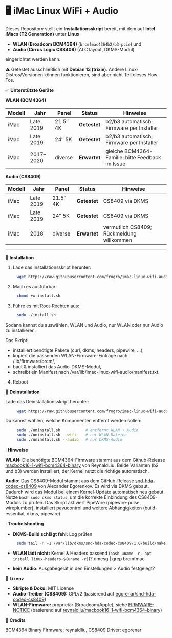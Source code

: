 # 🖥️ iMac Linux WiFi + Audio 
Dieses Repository stellt ein **Installationsskript** bereit, mit dem auf **Intel iMacs (T2 Generation)** unter **Linux** 

- **WLAN (Broadcom BCM4364)** (`brcmfmac4364b2/b3-pcie`) und
- **Audio (Cirrus Logic CS8409)** (ALC layout, DKMS-Modul)

eingerichtet werden kann. 

⚠️ Getestet ausschließlich mit **Debian 13 (trixie)**. Andere Linux-Distros/Versionen können funktionieren, sind aber nicht Teil dieses How-Tos.

✅ **Unterstützte Geräte**

**WLAN (BCM4364)**

| Modell | Jahr      | Panel    | Status       | Hinweise                                         |
| ------ | --------- | -------- | ------------ | ------------------------------------------------ |
| iMac   | Late 2019 | 21.5″ 4K | **Getestet** | b2/b3 automatisch; Firmware per Installer        |
| iMac   | Late 2019 | 24″ 5K   | **Getestet** | b2/b3 automatisch; Firmware per Installer        |
| iMac   | 2017–2020 | diverse  | **Erwartet** | gleiche BCM4364-Familie; bitte Feedback im Issue |

**Audio (CS8409)**

| Modell | Jahr      | Panel    | Status       | Hinweise                                  |
| ------ | --------- | -------- | ------------ | ----------------------------------------- |
| iMac   | Late 2019 | 21.5″ 4K | **Getestet** | CS8409 via DKMS                           |
| iMac   | Late 2019 | 24″ 5K   | **Getestet** | CS8409 via DKMS                           |
| iMac   | 2018      | diverse  | **Erwartet** | vermutlich CS8409; Rückmeldung willkommen |


---

🚀 **Installation**

1. Lade das Installationsskript herunter:
```bash
     wget https://raw.githubusercontent.com/frogro/imac-linux-wifi-audio/main/install.sh
```

2. Mach es ausführbar:
```bash
     chmod +x install.sh
```

3. Führe es mit Root-Rechten aus:
```bash
     sudo ./install.sh
```
Sodann kannst du auswählen, WLAN und Audio, nur WLAN oder nur Audio zu installieren.

Das Skript:

- installiert benötigte Pakete (curl, dkms, headers, pipewire, …),
- kopiert die passenden WLAN-Firmware-Einträge nach /lib/firmware/brcm/,
- baut & installiert das Audio-DKMS-Modul,
- schreibt ein Manifest nach /var/lib/imac-linux-wifi-audio/manifest.txt.

4. Reboot

🔧 **Deinstallation**

Lade das Deinstallationsskript herunter:

```bash
     wget https://raw.githubusercontent.com/frogro/imac-linux-wifi-audio/main/uninstall.sh
```

Du kannst wählen, welche Komponenten entfernt werden sollen:

```bash
     sudo ./uninstall.sh           # entfernt WLAN + Audio
     sudo ./uninstall.sh --wifi    # nur WLAN-Dateien
     sudo ./uninstall.sh --audio   # nur DKMS-Audio   
```

ℹ️ **Hinweise**

**WLAN:**
Die benötigte BCM4364-Firmware stammt aus dem Github-Release <a href="https://github.com/reynaldliu/macbook16-1-wifi-bcm4364-binary" target="_blank">macbook16-1-wifi-bcm4364-binary</a> von ReynaldLiu. Beide Varianten (b2 und b3) werden installiert, der Kernel nutzt die richtige automatisch.

**Audio:**
Das CS8409-Modul stammt aus dem GitHub-Release <a href="https://github.com/egorenar/snd-hda-codec-cs8409" target="_blank">snd-hda-codec-cs8409</a> von Alexander Egorenkov. Es wird via DKMS gebaut. Dadurch wird das Modul bei einem Kernel-Update automatisch neu gebaut. Nutze ```bash sudo dkms status```, um die korrekte Einbindung des CS8409-Moduls zu prüfen. Das Skript aktiviert PipeWire (pipewire-pulse, wireplumber), installiert pavucontrol und weitere Abhängigkeiten (build-essential, dkms, pipewire).

ℹ️ **Troubelshooting**
- **DKMS-Build schlägt fehl:** Log prüfen

```bash
     sudo tail -n +1 /var/lib/dkms/snd-hda-codec-cs8409/1.0/build/make.log
```
- **WLAN lädt nicht:**
     Kernel & Headers passend (```bash uname -r, apt install linux-headers-$(uname -r)```)?
     dmesg | grep brcmfmac
  
- **kein Audio**: Ausgabegerät in den Einstellungen > Audio festgelegt?

📜 **Lizenz**

- **Skripte & Doku:** MIT License
- **Audio-Treiber (CS8409):** GPLv2 (basierend auf [egorenar/snd-hda-codec-cs8409](https://github.com/egorenar/snd-hda-codec-cs8409))
- **WLAN-Firmware:** proprietär (Broadcom/Apple), siehe [FIRMWARE-NOTICE](./FIRMWARE-NOTICE) (basierend auf [reynaldliu/macbook16-1-wifi-bcm4364-binary](https://github.com/reynaldliu/macbook16-1-wifi-bcm4364-binary))

🚀 **Credits**

BCM4364 Binary Firmware: reynaldliu, CS8409 Driver: egorenar
